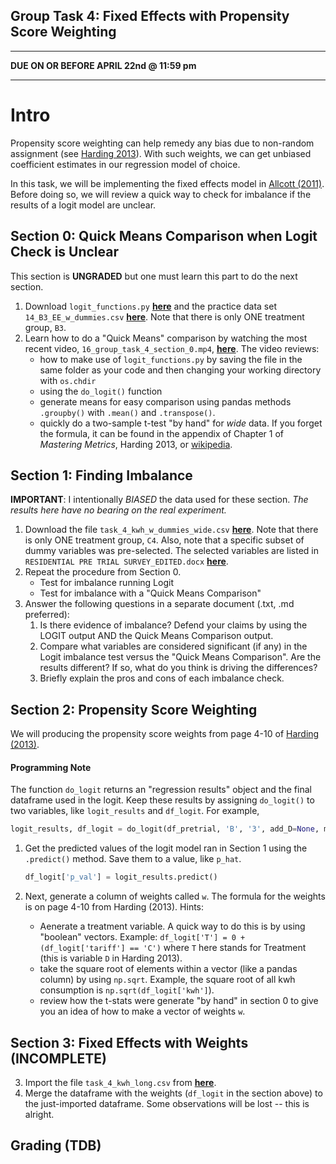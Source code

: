 Group Task 4: Fixed Effects with Propensity Score Weighting
---

---

**DUE ON OR BEFORE APRIL 22nd @ 11:59 pm**

---

# Intro

Propensity score weighting can help remedy any bias due to non-random assignment  (see [Harding 2013][harding]). With such weights, we can get unbiased coefficient estimates in our regression model of choice.

In this task, we will be implementing the fixed effects model in [Allcott (2011)](https://files.nyu.edu/ha32/public/research/Allcott%202011%20JPubEc%20-%20Social%20Norms%20and%20Energy%20Conservation.pdf). Before doing so, we will review a quick way to check for imbalance if the results of a logit model are unclear.

## Section 0: Quick Means Comparison when Logit Check is Unclear

This section is **UNGRADED** but one must learn this part to do the next section.

1. Download `logit_functions.py` [**here**][1] and the practice data set `14_B3_EE_w_dummies.csv` [**here**][2]. Note that there is only ONE treatment group, `B3`.
2. Learn how to do a "Quick Means" comparison by watching the most recent video, `16_group_task_4_section_0.mp4`, [**here**][vid]. The video reviews:
	- how to make use of `logit_functions.py` by saving the file in the same folder as your code and then changing your working directory with `os.chdir`
	- using the `do_logit()` function
	- generate means for easy comparison using pandas methods `.groupby()` with `.mean()` and `.transpose()`.
	- quickly do a two-sample t-test "by hand" for *wide* data. If you forget the formula, it can be found in the appendix of Chapter 1 of *Mastering Metrics*, Harding 2013, or [wikipedia](http://en.wikipedia.org/wiki/Student%27s_t-test).

## Section 1: Finding Imbalance

**IMPORTANT**: I intentionally *BIASED* the data used for these section. *The results here have no bearing on the real experiment.*

1. Download the file `task_4_kwh_w_dummies_wide.csv` [**here**][2]. Note that there is only ONE treatment group, `C4`. Also, note that a specific subset of dummy variables was pre-selected. The selected variables are listed in `RESIDENTIAL PRE TRIAL SURVEY_EDITED.docx` [**here**][2].
2. Repeat the procedure from Section 0.
	- Test for imbalance running Logit
	- Test for imbalance with a "Quick Means Comparison"
3. Answer the following questions in a separate document (.txt, .md preferred):
	1. Is there evidence of imbalance? Defend your claims by using the LOGIT output AND the Quick Means Comparison output.
	2. Compare what variables are considered significant (if any) in the Logit imbalance test versus the "Quick Means Comparison". Are the results different? If so, what do you think is driving the differences?
	3. Briefly explain the pros and cons of each imbalance check.

## Section 2: Propensity Score Weighting

We will producing the propensity score weights from page 4-10 of [Harding (2013)][harding].

#### Programming Note
The function `do_logit` returns an "regression results" object and the final dataframe used in the logit. Keep these results by assigning `do_logit()` to two variables, like `logit_results` and `df_logit`. For example,

```python
logit_results, df_logit = do_logit(df_pretrial, 'B', '3', add_D=None, mc=False)
```

1. Get the predicted values of the logit model ran in Section 1 using the `.predict()` method. Save them to a value, like `p_hat`.
	```python
	df_logit['p_val'] = logit_results.predict()
	```
	
2. Next, generate a column of weights called `w`. The formula for the weights is on page 4-10 from Harding (2013). Hints:
	- Aenerate a treatment variable. A quick way to do this is by using "boolean" vectors. Example: `df_logit['T'] = 0 + (df_logit['tariff'] == 'C')` where `T` here stands for Treatment (this is variable `D` in Harding 2013).
	- take the square root of elements within a vector (like a pandas column) by using `np.sqrt`. Example, the square root of all kwh consumption is `np.sqrt(df_logit['kwh']`).
	- review how the t-stats were generate "by hand" in section 0 to give you an idea of how to make a vector of weights `w`.


## Section 3: Fixed Effects with Weights (INCOMPLETE)

3. Import the file `task_4_kwh_long.csv` from [**here**][2].
4. Merge the dataframe with the weights (`df_logit` in the section above) to the just-imported dataframe. Some observations will be lost -- this is alright.

## Grading (TDB)

[1]: https://github.com/ultinomics/Duke_PUBPOL590/tree/master/10_fe_w_ps_weights "do_logit"
[2]: https://www.dropbox.com/sh/3yco7ur87mgpi3f/AACwUCRJ2_osUUClaVHK026la?dl=0 "task 4 dropbox"
[harding]: http://www.epri.com/abstracts/Pages/ProductAbstract.aspx?ProductId=000000003002001269 "harding"

[vid]: https://www.dropbox.com/sh/ccrvzpz5ynym5gn/AACV-MjrL9X01TSBkfLl3CQLa?dl=0 "quick_means"
